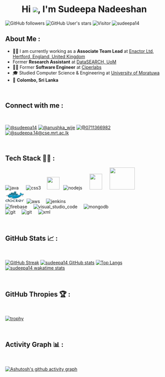 
<h1 align="center">Hi <img src="https://media.giphy.com/media/hvRJCLFzcasrR4ia7z/giphy.gif" width="35">, I'm Sudeepa Nadeeshan</h1>

![GitHub followers](https://img.shields.io/github/followers/sudeepa14?style=social) ![GitHub User's stars](https://img.shields.io/github/stars/sudeepa14?style=social) ![Visitor](https://visitor-badge.laobi.icu/badge?page_id=sudeepa14.repoName) <img src="https://komarev.com/ghpvc/?username=sudeepa14" alt="sudeepa14" />

## About Me :

- 👨‍💻 I am currently working as a **Associate Team Lead** at [Enactor Ltd, Hertford, England, United Kingdom](https://enactor.co/)
- Former **Research Assistant** at [DataSEARCH, UoM](https://uom.lk/datasearch/members/sudeepa-nadeeshan)
- 👨‍💻 Former **Software Engineer** at [Ciperlabs](https://ciperlabs.com/)
- 🎓 Studied Computer Science & Engineering at [University of Moratuwa](http://www.cse.mrt.ac.lk/)
- 🏡 **Colombo, Sri Lanka**

<br>

## Connect with me :

<br>

 [![@sudeepa14](https://img.icons8.com/fluency/48/000000/linkedin.png "@sudeepanadeeshan")](https://www.linkedin.com/in/sudeepanadeeshan/) 
 [![@anushka_wije](https://img.icons8.com/fluency/48/000000/twitter-squared.png "@_sudeepa_")](https://twitter.com/_sudeepa_) 
 [![@0711366982](https://img.icons8.com/fluency/48/000000/phone-disconnected.png "@0711366982")](tel:0711366982) 
 [![@sudeepa.14@cse.mrt.ac.lk](https://img.icons8.com/fluency/48/000000/apple-mail.png "@sudeepa[dot]14[at]cse[dot]mrt[dot]ac[dot]lk")](sudeepa[dot]14[at]cse[dot]mrt[dot]ac[dot]lk)

<br>


## Tech Stack 🧑‍💻 :
<img src="https://www.vectorlogo.zone/logos/java/java-vertical.svg" alt="java" width="40" height="65"/>  &nbsp;&nbsp;&nbsp;&nbsp;
<img src="https://www.vectorlogo.zone/logos/python/python-vertical.svg" alt="css3" width="40" height="65"/>&nbsp;&nbsp;&nbsp;&nbsp;
<img src="https://img.icons8.com/color/48/000000/javascript--v1.png" width="40" height="40"/> &nbsp;
<img src="https://www.vectorlogo.zone/logos/nodejs/nodejs-ar21.svg" alt="nodejs" width="80" height="65"/> &nbsp;&nbsp;&nbsp;&nbsp;
<img src="https://img.icons8.com/office/48/000000/react.png" width="40" height="50"/> &nbsp;&nbsp;&nbsp;&nbsp;
<img src="https://www.vectorlogo.zone/logos/laravel/laravel-ar21.svg" width="80" height="70"/> &nbsp;
<br>
<img src="https://raw.githubusercontent.com/devicons/devicon/master/icons/docker/docker-original-wordmark.svg" alt="docker" width="60" height="40"/>&nbsp;
<img src="https://www.vectorlogo.zone/logos/amazon_aws/amazon_aws-ar21.svg" alt="aws" width="60" height="45"/>&nbsp;&nbsp;&nbsp;&nbsp;
<img src="https://www.vectorlogo.zone/logos/jenkins/jenkins-ar21.svg" alt="jenkins" width="60" height="50"/>
<br>
<img src="https://www.vectorlogo.zone/logos/mysql/mysql-official.svg" alt="firebase" width="50" height="40"/>&nbsp;&nbsp;&nbsp;&nbsp;
 <img src="https://brandslogos.com/wp-content/uploads/images/microsoft-sql-server-logo.png" alt="visual_studio_code" width="50" height="50"/>&nbsp;&nbsp;&nbsp;&nbsp;
<img src="https://www.vectorlogo.zone/logos/mongodb/mongodb-ar21.svg" alt="mongodb" width="70" height="50"/>
<br>
<img src="https://www.vectorlogo.zone/logos/git-scm/git-scm-ar21.svg" alt="git" width="70" height="40"  alt="git"/>&nbsp;&nbsp;&nbsp;&nbsp;
<img src="https://www.vectorlogo.zone/logos/apache_subversion/apache_subversion-ar21.svg" alt="git" width="60" height="40" alt="svn"/>&nbsp;&nbsp;&nbsp;&nbsp;
<img src="https://www.vectorlogo.zone/logos/w3c_xml/w3c_xml-icon.svg" alt="xml" width="40" height="40"/>
 


<br>

## GitHub Stats 📈 :

<br>

[![GitHub Streak](https://github-readme-streak-stats.herokuapp.com?user=sudeepa14&theme=algolia&date_format=M%20j%5B%2C%20Y%5D)](https://git.io/streak-stats) [![sudeepa14 GitHub stats](https://github-readme-stats.vercel.app/api?username=sudeepa14&theme=algolia)](https://github.com/sudeepa14/github-readme-stats) [![Top Langs](https://github-readme-stats.vercel.app/api/top-langs/?username=sudeepa14&theme=algolia)](https://github.com/sudeepa14/github-readme-stats) [![sudeepa14 wakatime stats](https://github-readme-stats.vercel.app/api/wakatime?username=WinterWolf97&theme=algolia)](https://github.com/WinterWolf97/github-readme-stats)

<br>

## GitHub Thropies 🏆 :

<br>

[![trophy](https://github-profile-trophy.vercel.app/?username=sudeepa14)](https://github.com/sudeepa14/github-profile-trophy)

<br>

## Activity Graph 📊 :

<br>

[![Ashutosh's github activity graph](https://activity-graph.herokuapp.com/graph?username=sudeepa14&bg_color=000&color=fff&line=00E676&point=fff&hide_border=true)](https://github.com/ashutosh00710/github-readme-activity-graph)
